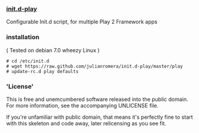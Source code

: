### [init.d-play]()


Configurable Init.d script, for multiple Play 2 Framework apps

### installation  

( Tested on debian 7.0 wheezy Linux )

    # cd /etc/init.d
    # wget https://raw.github.com/julianromera/init.d-play/master/play
    # update-rc.d play defaults
    
### 'License'

This is free and unemcumbered software released into the public domain. For more information, 
see the accompanying UNLICENSE file.

If you're unfamiliar with public domain, that means it's perfectly fine to start with this 
skeleton and code away, later relicensing as you see fit.

